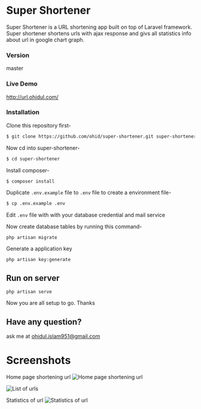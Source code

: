 # Super Shortener

Super Shortener is a URL shortening app built on top of Laravel framework. 
Super shortener shortens urls with ajax response and givs all statistics info about url in google chart graph.


### Version
master

### Live Demo
http://url.ohidul.com/

### Installation

Clone this repository first-
```sh
$ git clone https://github.com/ohid/super-shortener.git super-shortener
```

Now cd into super-shortener-
```sh
$ cd super-shortener
```

Install composer-
```sh
$ composer install  
```

Duplicate `.env.example` file to `.env` file to create a environment file-
```sh
$ cp .env.example .env
```

Edit `.env` file with with your database credential and mail service

Now create database tables by running this command-
```
php artisan migrate
```

Generate a application key
```
php artisan key:generate
```

## Run on server
```
php artisan serve
```


Now you are all setup to go. Thanks

## Have any  question?
ask me at ohidul.islam951@gmail.com


# Screenshots

Home page shortening url
![Home page shortening url](https://f80b40e2f310199b7fee1416426c7e105de8fafa.googledrive.com/host/0B6SVI7iK7bjjOEFkNDJjXzBQRG8)

![List of urls](https://37873425a3ec674ffd28d1839dd44501f2da12a5.googledrive.com/host/0B6SVI7iK7bjjelpHamNvV2RrTlE)

Statistics of url
![Statistics of url](https://3a207e688e472a46f8d68d626e56840030f780bc.googledrive.com/host/0B6SVI7iK7bjjU1dIUS1mM05KaUE)
